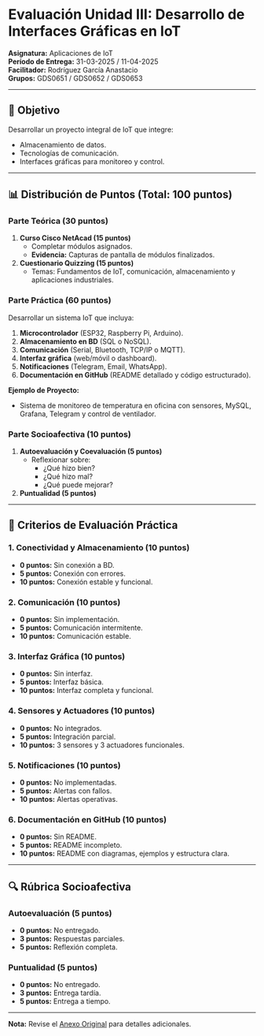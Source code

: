 # Evaluación Unidad III: Desarrollo de Interfaces Gráficas en IoT  

**Asignatura:** Aplicaciones de IoT  
**Período de Entrega:** 31-03-2025 / 11-04-2025  
**Facilitador:** Rodríguez García Anastacio  
**Grupos:** GDS0651 / GDS0652 / GDS0653  

---

## 🎯 Objetivo  
Desarrollar un proyecto integral de IoT que integre:  
- Almacenamiento de datos.  
- Tecnologías de comunicación.  
- Interfaces gráficas para monitoreo y control.  

---

## 📊 Distribución de Puntos (Total: 100 puntos)  

### **Parte Teórica (30 puntos)**  
1. **Curso Cisco NetAcad (15 puntos)**  
   - Completar módulos asignados.  
   - **Evidencia:** Capturas de pantalla de módulos finalizados.  
2. **Cuestionario Quizzing (15 puntos)**  
   - Temas: Fundamentos de IoT, comunicación, almacenamiento y aplicaciones industriales.  

### **Parte Práctica (60 puntos)**  
Desarrollar un sistema IoT que incluya:  
1. **Microcontrolador** (ESP32, Raspberry Pi, Arduino).  
2. **Almacenamiento en BD** (SQL o NoSQL).  
3. **Comunicación** (Serial, Bluetooth, TCP/IP o MQTT).  
4. **Interfaz gráfica** (web/móvil o dashboard).  
5. **Notificaciones** (Telegram, Email, WhatsApp).  
6. **Documentación en GitHub** (README detallado y código estructurado).  

**Ejemplo de Proyecto:**  
- Sistema de monitoreo de temperatura en oficina con sensores, MySQL, Grafana, Telegram y control de ventilador.  

### **Parte Socioafectiva (10 puntos)**  
1. **Autoevaluación y Coevaluación (5 puntos)**  
   - Reflexionar sobre:  
     - ¿Qué hizo bien?  
     - ¿Qué hizo mal?  
     - ¿Qué puede mejorar?  
2. **Puntualidad (5 puntos)**  

---

## 📝 Criterios de Evaluación Práctica  

### **1. Conectividad y Almacenamiento (10 puntos)**  
- **0 puntos:** Sin conexión a BD.  
- **5 puntos:** Conexión con errores.  
- **10 puntos:** Conexión estable y funcional.  

### **2. Comunicación (10 puntos)**  
- **0 puntos:** Sin implementación.  
- **5 puntos:** Comunicación intermitente.  
- **10 puntos:** Comunicación estable.  

### **3. Interfaz Gráfica (10 puntos)**  
- **0 puntos:** Sin interfaz.  
- **5 puntos:** Interfaz básica.  
- **10 puntos:** Interfaz completa y funcional.  

### **4. Sensores y Actuadores (10 puntos)**  
- **0 puntos:** No integrados.  
- **5 puntos:** Integración parcial.  
- **10 puntos:** 3 sensores y 3 actuadores funcionales.  

### **5. Notificaciones (10 puntos)**  
- **0 puntos:** No implementadas.  
- **5 puntos:** Alertas con fallos.  
- **10 puntos:** Alertas operativas.  

### **6. Documentación en GitHub (10 puntos)**  
- **0 puntos:** Sin README.  
- **5 puntos:** README incompleto.  
- **10 puntos:** README con diagramas, ejemplos y estructura clara.  

---

## 🔍 Rúbrica Socioafectiva  

### **Autoevaluación (5 puntos)**  
- **0 puntos:** No entregado.  
- **3 puntos:** Respuestas parciales.  
- **5 puntos:** Reflexión completa.  

### **Puntualidad (5 puntos)**  
- **0 puntos:** No entregado.  
- **3 puntos:** Entrega tardía.  
- **5 puntos:** Entrega a tiempo.  

---

**Nota:** Revise el [Anexo Original](InstrumentoEvaluacion-6.pdf) para detalles adicionales.  
